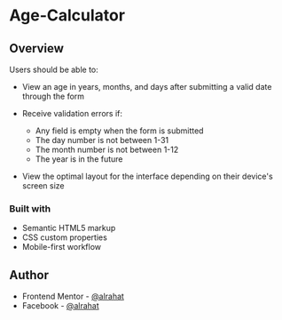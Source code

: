 # Age-Calculator


## Overview


Users should be able to:

- View an age in years, months, and days after submitting a valid date through the form
- Receive validation errors if:
  - Any field is empty when the form is submitted
  - The day number is not between 1-31
  - The month number is not between 1-12
  - The year is in the future
 
- View the optimal layout for the interface depending on their device's screen size







### Built with

- Semantic HTML5 markup
- CSS custom properties
- Mobile-first workflow



## Author


- Frontend Mentor - [@alrahat](https://www.frontendmentor.io/profile/AlRahat)
- Facebook - [@alrahat](https://www.facebook.com/arian.ahasan.9)


